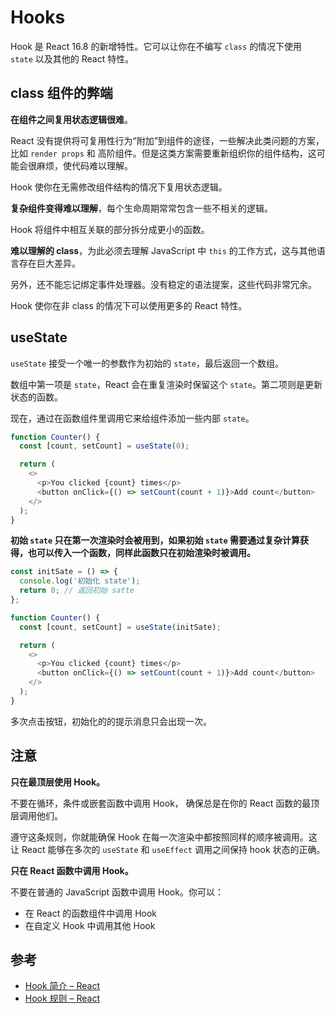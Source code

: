 # Hooks

Hook 是 React 16.8 的新增特性。它可以让你在不编写 `class` 的情况下使用 `state` 以及其他的 React 特性。

## class 组件的弊端

**在组件之间复用状态逻辑很难**。

React 没有提供将可复用性行为“附加”到组件的途径，一些解决此类问题的方案，比如 `render props` 和 高阶组件。但是这类方案需要重新组织你的组件结构，这可能会很麻烦，使代码难以理解。

Hook 使你在无需修改组件结构的情况下复用状态逻辑。

**复杂组件变得难以理解**，每个生命周期常常包含一些不相关的逻辑。

Hook 将组件中相互关联的部分拆分成更小的函数。

**难以理解的 class**，为此必须去理解 JavaScript 中 `this` 的工作方式，这与其他语言存在巨大差异。

另外，还不能忘记绑定事件处理器。没有稳定的语法提案，这些代码非常冗余。

Hook 使你在非 class 的情况下可以使用更多的 React 特性。

## useState

`useState` 接受一个唯一的参数作为初始的 `state`，最后返回一个数组。

数组中第一项是 `state`，React 会在重复渲染时保留这个 `state`。第二项则是更新状态的函数。

现在，通过在函数组件里调用它来给组件添加一些内部 `state`。

```javascript
function Counter() {
  const [count, setCount] = useState(0);

  return (
    <>
      <p>You clicked {count} times</p>
      <button onClick={() => setCount(count + 1)}>Add count</button>
    </>
  );
}
```

**初始 `state` 只在第一次渲染时会被用到，如果初始 `state` 需要通过复杂计算获得，也可以传入一个函数，同样此函数只在初始渲染时被调用。**

```javascript
const initSate = () => {
  console.log('初始化 state');
  return 0; // 返回初始 satte
};

function Counter() {
  const [count, setCount] = useState(initSate);

  return (
    <>
      <p>You clicked {count} times</p>
      <button onClick={() => setCount(count + 1)}>Add count</button>
    </>
  );
}
```

多次点击按钮，初始化的的提示消息只会出现一次。

## 注意

**只在最顶层使用 Hook。**

不要在循环，条件或嵌套函数中调用 Hook， 确保总是在你的 React 函数的最顶层调用他们。

遵守这条规则，你就能确保 Hook 在每一次渲染中都按照同样的顺序被调用。这让 React 能够在多次的 `useState` 和 `useEffect` 调用之间保持 hook 状态的正确。

**只在 React 函数中调用 Hook。**

不要在普通的 JavaScript 函数中调用 Hook。你可以：

* 在 React 的函数组件中调用 Hook
* 在自定义 Hook 中调用其他 Hook

## 参考

* [Hook 简介 – React](https://zh-hans.reactjs.org/docs/hooks-intro.html)
* [Hook 规则 – React](https://zh-hans.reactjs.org/docs/hooks-rules.html)
